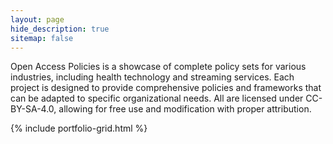 ```yaml
---
layout: page
hide_description: true
sitemap: false
---
```

Open Access Policies is a showcase of complete policy sets for various industries, including health technology and streaming services. Each project is designed to provide comprehensive policies and frameworks that can be adapted to specific organizational needs. All are licensed under CC-BY-SA-4.0, allowing for free use and modification with proper attribution.

{% include portfolio-grid.html %}